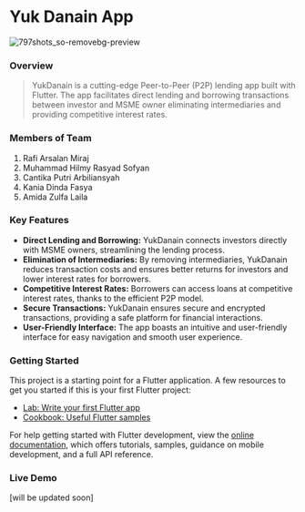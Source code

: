 # Yuk Danain App

![797shots_so-removebg-preview](https://github.com/cantikaputria/Yuk-Danain/assets/85111014/20c59df6-64e1-4598-b8e1-e39690443b49)

### Overview
> YukDanain is a cutting-edge Peer-to-Peer (P2P) lending app built with Flutter. The app facilitates direct lending and borrowing transactions between investor and MSME owner eliminating intermediaries and providing competitive interest rates.

### Members of Team
1. Rafi Arsalan Miraj
2. Muhammad Hilmy Rasyad Sofyan
3. Cantika Putri Arbiliansyah
4. Kania Dinda Fasya
5. Amida Zulfa Laila

### Key Features
* **Direct Lending and Borrowing:** YukDanain connects investors directly with MSME owners, streamlining the lending process.
* **Elimination of Intermediaries:** By removing intermediaries, YukDanain reduces transaction costs and ensures better returns for investors and lower interest rates for borrowers.
* **Competitive Interest Rates:** Borrowers can access loans at competitive interest rates, thanks to the efficient P2P model.
* **Secure Transactions:** YukDanain ensures secure and encrypted transactions, providing a safe platform for financial interactions.
* **User-Friendly Interface:** The app boasts an intuitive and user-friendly interface for easy navigation and smooth user experience.

### Getting Started
This project is a starting point for a Flutter application. A few resources to get you started if this is your first Flutter project:

- [Lab: Write your first Flutter app](https://docs.flutter.dev/get-started/codelab)
- [Cookbook: Useful Flutter samples](https://docs.flutter.dev/cookbook)

For help getting started with Flutter development, view the
[online documentation](https://docs.flutter.dev/), which offers tutorials,
samples, guidance on mobile development, and a full API reference.

### Live Demo
[will be updated soon]
